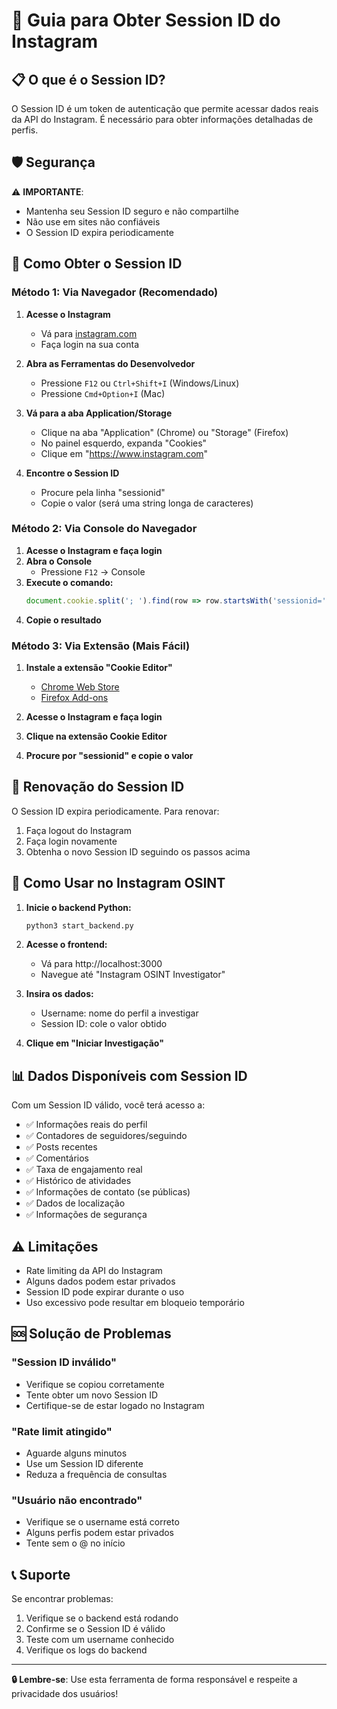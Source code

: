 # 🔑 Guia para Obter Session ID do Instagram

## 📋 O que é o Session ID?

O Session ID é um token de autenticação que permite acessar dados reais da API do Instagram. É necessário para obter informações detalhadas de perfis.

## 🛡️ Segurança

⚠️ **IMPORTANTE**: 
- Mantenha seu Session ID seguro e não compartilhe
- Não use em sites não confiáveis
- O Session ID expira periodicamente

## 📱 Como Obter o Session ID

### Método 1: Via Navegador (Recomendado)

1. **Acesse o Instagram**
   - Vá para [instagram.com](https://instagram.com)
   - Faça login na sua conta

2. **Abra as Ferramentas do Desenvolvedor**
   - Pressione `F12` ou `Ctrl+Shift+I` (Windows/Linux)
   - Pressione `Cmd+Option+I` (Mac)

3. **Vá para a aba Application/Storage**
   - Clique na aba "Application" (Chrome) ou "Storage" (Firefox)
   - No painel esquerdo, expanda "Cookies"
   - Clique em "https://www.instagram.com"

4. **Encontre o Session ID**
   - Procure pela linha "sessionid"
   - Copie o valor (será uma string longa de caracteres)

### Método 2: Via Console do Navegador

1. **Acesse o Instagram e faça login**
2. **Abra o Console**
   - Pressione `F12` → Console
3. **Execute o comando:**
   ```javascript
   document.cookie.split('; ').find(row => row.startsWith('sessionid=')).split('=')[1]
   ```
4. **Copie o resultado**

### Método 3: Via Extensão (Mais Fácil)

1. **Instale a extensão "Cookie Editor"**
   - [Chrome Web Store](https://chrome.google.com/webstore/detail/cookie-editor/hlkenndednhfkekhgcdicdfddnkalmdm)
   - [Firefox Add-ons](https://addons.mozilla.org/en-US/firefox/addon/cookie-editor/)

2. **Acesse o Instagram e faça login**
3. **Clique na extensão Cookie Editor**
4. **Procure por "sessionid" e copie o valor**

## 🔄 Renovação do Session ID

O Session ID expira periodicamente. Para renovar:

1. Faça logout do Instagram
2. Faça login novamente
3. Obtenha o novo Session ID seguindo os passos acima

## 🚀 Como Usar no Instagram OSINT

1. **Inicie o backend Python:**
   ```bash
   python3 start_backend.py
   ```

2. **Acesse o frontend:**
   - Vá para http://localhost:3000
   - Navegue até "Instagram OSINT Investigator"

3. **Insira os dados:**
   - Username: nome do perfil a investigar
   - Session ID: cole o valor obtido

4. **Clique em "Iniciar Investigação"**

## 📊 Dados Disponíveis com Session ID

Com um Session ID válido, você terá acesso a:

- ✅ Informações reais do perfil
- ✅ Contadores de seguidores/seguindo
- ✅ Posts recentes
- ✅ Comentários
- ✅ Taxa de engajamento real
- ✅ Histórico de atividades
- ✅ Informações de contato (se públicas)
- ✅ Dados de localização
- ✅ Informações de segurança

## ⚠️ Limitações

- Rate limiting da API do Instagram
- Alguns dados podem estar privados
- Session ID pode expirar durante o uso
- Uso excessivo pode resultar em bloqueio temporário

## 🆘 Solução de Problemas

### "Session ID inválido"
- Verifique se copiou corretamente
- Tente obter um novo Session ID
- Certifique-se de estar logado no Instagram

### "Rate limit atingido"
- Aguarde alguns minutos
- Use um Session ID diferente
- Reduza a frequência de consultas

### "Usuário não encontrado"
- Verifique se o username está correto
- Alguns perfis podem estar privados
- Tente sem o @ no início

## 📞 Suporte

Se encontrar problemas:
1. Verifique se o backend está rodando
2. Confirme se o Session ID é válido
3. Teste com um username conhecido
4. Verifique os logs do backend

---

**🔒 Lembre-se**: Use esta ferramenta de forma responsável e respeite a privacidade dos usuários! 
